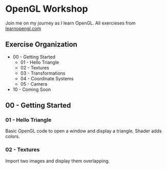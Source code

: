 # OpenGL Workshop

Join me on my journey as I learn OpenGL. All exercieses from [learnopengl.com](learnopengl.com)

## Exercise Organization
* 00 - Getting Started
    * 01 - Hello Triangle
    * 02 - Textures
    * 03 - Transformations
    * 04 - Coordinate Systems
    * 05 - Camera
* 10 - Coming Soon

## 00 - Getting Started

### 01 - Hello Triangle
Basic OpenGL code to open a window and display a triangle. Shader adds colors.

### 02 - Textures
Import two images and display them overlapping.
